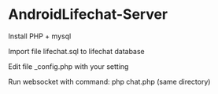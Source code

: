 # AndroidLifechat-Server

Install PHP + mysql

Import file lifechat.sql to lifechat database

Edit file _config.php with your setting

Run websocket with command: php chat.php (same directory)
